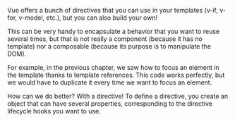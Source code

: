 Vue offers a bunch of directives that you can use in your templates (v-if, v-for, v-model, etc.), but
you can also build your own!

This can be very handy to encapsulate a behavior that you want to reuse several times, but that is
not really a component (because it has no template) nor a composable (because its purpose is to
manipulate the DOM).

For example, in the previous chapter, we saw how to focus an element in the template thanks to
template references. This code works perfectly, but we would have to duplicate it every time we
want to focus an element.

How can we do better? With a directive!
To define a directive, you create an object that can have several properties, corresponding to the
directive lifecycle hooks you want to use.

